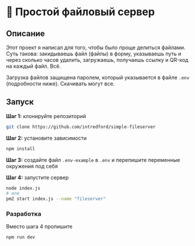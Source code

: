 # 💾 Простой файловый сервер

## Описание

Этот проект я написал для того, чтобы было проще делиться файлами. Суть такова: закидываешь файл (файлы) в форму, указываешь путь и через сколько часов удалить, загружаешь, получаешь ссылку и QR-код на каждый файл. Всё.

Загрузка файлов защищена паролем, который указывается в файле `.env` (подробности ниже). Скачивать могут все.

## Запуск

**Шаг 1:** клонируйте репозиторий
```bash
git clone https://github.com/intredford/simple-fileserver
```

**Шаг 2:** установите зависимости
```bash
npm install
```

**Шаг 3:** создайте файл `.env-example` в `.env` и перепишите переменные окружения под себя

**Шаг 4:** запустите сервер
```bash
node index.js
# или
pm2 start index.js --name "fileserver"
```

### Разработка

Вместо шага 4 пропишите
```bash
npm run dev
```
